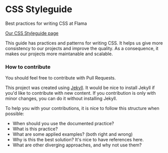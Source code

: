# CSS Styleguide

Best practices for writing CSS at Flama

[Our CSS Styleguide page](https://flama.github.io/css-styleguide/)

This guide has practices and patterns for writing CSS. It helps us give more consistency to our projects and improve the quality. As a consequence, it makes our projects more maintanable and scalable.

### How to contribute

You should feel free to contribute with Pull Requests.

This project was created using [Jekyll](https://jekyllrb.com/). It would be nice to install Jekyll if you'd like to contribute with new content. If you contribution is only with minor changes, you can do it without installing Jekyll.

To help you with your contributions, it is nice to follow this structure when possible:
- When should you use the documented practice?
- What is this practice?
- What are some applied examples? (both right and wrong)
- Why is this the best solution? It's nice to have references here.
- What are other diverging approaches, and why not use them?